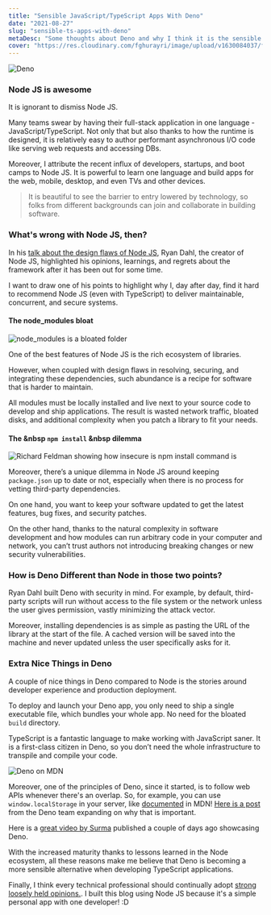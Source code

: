 ```yaml
---
title: "Sensible JavaScript/TypeScript Apps With Deno"
date: "2021-08-27"
slug: "sensible-ts-apps-with-deno"
metaDesc: "Some thoughts about Deno and why I think it is the sensible long-term option when developing apps with TypeScript"
cover: "https://res.cloudinary.com/fghurayri/image/upload/v1630084037/faisal.sh/sensible-typescript-with-deno/deno-logo.png"
---
```


<script context="module">
  export const prerender = true;
</script>

![Deno](https://res.cloudinary.com/fghurayri/image/upload/v1630084037/faisal.sh/sensible-typescript-with-deno/deno-logo.png)


### Node JS is awesome

It is ignorant to dismiss Node JS. 

Many teams swear by having their full-stack application in one language - JavaScript/TypeScript. Not only that but also thanks to how the runtime is designed, it is relatively easy to author performant asynchronous I/O code like serving web requests and accessing DBs.

Moreover, I attribute the recent influx of developers, startups, and boot camps to Node JS. It is powerful to learn one language and build apps for the web, mobile, desktop, and even TVs and other devices.

> It is beautiful to see the barrier to entry lowered by technology, so folks from different backgrounds can join and collaborate in building software.

### What's wrong with Node JS, then?

In his [talk about the design flaws of Node JS](https://www.youtube.com/watch?v=M3BM9TB-8yA), Ryan Dahl, the creator of Node JS, highlighted his opinions, learnings, and regrets about the framework after it has been out for some time.

I want to draw one of his points to highlight why I, day after day, find it hard to recommend Node JS (even with TypeScript) to deliver maintainable, concurrent, and secure systems.

#### The node_modules bloat

![node_modules is a bloated folder](https://res.cloudinary.com/fghurayri/image/upload/v1630099055/faisal.sh/sensible-typescript-with-deno/node-modules.png)

One of the best features of Node JS is the rich ecosystem of libraries. 

However, when coupled with design flaws in resolving, securing, and integrating these dependencies, such abundance is a recipe for software that is harder to maintain.

All modules must be locally installed and live next to your source code to develop and ship applications. The result is wasted network traffic, bloated disks, and additional complexity when you patch a library to fit your needs.

#### The &nbsp `npm install` &nbsp dilemma

![Richard Feldman showing how insecure is npm install command is](https://res.cloudinary.com/fghurayri/image/upload/v1630101562/faisal.sh/sensible-typescript-with-deno/npm-install.png)

Moreover, there’s a unique dilemma in Node JS around keeping `package.json` up to date or not, especially when there is no process for vetting third-party dependencies.

On one hand, you want to keep your software updated to get the latest features, bug fixes, and security patches.

On the other hand, thanks to the natural complexity in software development and how modules can run arbitrary code in your computer and network, you can’t trust authors not introducing breaking changes or new security vulnerabilities.

### How is Deno Different than Node in those two points?

Ryan Dahl built Deno with security in mind. For example, by default, third-party scripts will run without access to the file system or the network unless the user gives permission, vastly minimizing the attack vector.

Moreover, installing dependencies is as simple as pasting the URL of the library at the start of the file. A cached version will be saved into the machine and never updated unless the user specifically asks for it.

### Extra Nice Things in Deno

A couple of nice things in Deno compared to Node is the stories around developer experience and production deployment.

To deploy and launch your Deno app, you only need to ship a single executable file, which bundles your whole app. No need for the bloated `build` directory.

TypeScript is a fantastic language to make working with JavaScript saner. It is a first-class citizen in Deno, so you don’t need the whole infrastructure to transpile and compile your code.

![Deno on MDN](https://res.cloudinary.com/fghurayri/image/upload/v1630103792/faisal.sh/sensible-typescript-with-deno/mdn.png)

Moreover, one of the principles of Deno, since it started, is to follow web APIs whenever there's an overlap. So, for example, you can use `window.localStorage` in your server, like [documented](https://developer.mozilla.org/en-US/docs/Web/API/Window/localStorage) in MDN! [Here is a post](https://deno.com/blog/deno-on-mdn) from the Deno team expanding on why that is important.

Here is a [great video by Surma](https://www.youtube.com/watch?v=SYkzk_j3yb0) published a couple of days ago showcasing Deno.

With the increased maturity thanks to lessons learned in the Node ecosystem, all these reasons make me believe that Deno is becoming a more sensible alternative when developing TypeScript applications.

Finally, I think every technical professional should continually adopt [strong loosely held opinions.](https://medium.com/@ameet/strong-opinions-weakly-held-a-framework-for-thinking-6530d417e364). I built this blog using Node JS because it's a simple personal app with one developer! :D 


